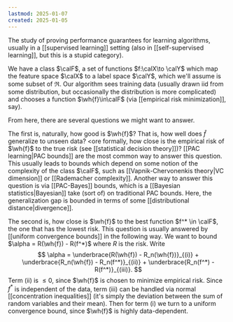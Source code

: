 ```yaml
---
lastmod: 2025-01-07
created: 2025-01-05
---
```


The study of proving performance guarantees for learning algorithms, usually in a [[supervised learning]] setting (also in [[self-supervised learning]], but this is a stupid category). 

We have a class $\calF$, a set of functions $f:\calX\to \calY$ which map the feature space $\calX$ to a label space $\calY$, which we'll assume is some subset of $\Re$. Our algorithm sees training data (usually drawn iid from some distribution, but occasionally the distribution is more complicated) and chooses a function $\wh{f}\in\calF$ (via [[empirical risk minimization]], say). 

From here, there are several questions we might want to answer. 

The first is, naturally, how good is $\wh{f}$? That is, how well does $\hat{f}$ generalize to unseen data? <ore formally, how close is the empirical risk of $\wh{f}$ to the true risk (see [[statistical decision theory]])?  [[PAC learning|PAC bounds]] are the most common way to answer this question. This usually leads to bounds which depend on some notion of the complexity of the class $\calF$, such as [[Vapnik-Chervonenkis theory|VC dimension]] or [[Rademacher complexity]]. Another way to answer this question is via [[PAC-Bayes]] bounds, which is a [[Bayesian statistics|Bayesian]] take (sort of) on traditional PAC bounds. Here, the generalization gap is bounded in terms of some [[distributional distance|divergence]]. 

The second is, how close is $\wh{f}$ to the best function $f^* \in \calF$, the one that has the lowest risk. This question is usually answered by [[uniform convergence bounds]] in the following way. We want to bound $\alpha = R(\wh{f}) - R(f^*)$ where $R$ is the risk. Write 
$$
\alpha = \underbrace{R(\wh{f}) - R_n(\wh{f})}_{(i)} + \underbrace{R_n(\wh{f}) - R_n(f^*)}_{(ii)} + \underbrace{R_n(f^*) - R(f^*)}_{(iii)}.
$$
Term (ii) is $\leq 0$, since $\wh{f}$ is chosen to minimize empirical risk. Since $f^*$ is independent of the data, term (iii) can be handled via normal [[concentration inequalities]] (it's simply the deviation between the sum of random variables and their mean). Then for term (i) we turn to a uniform convergence bound, since $\wh{f}$ is highly data-dependent. 